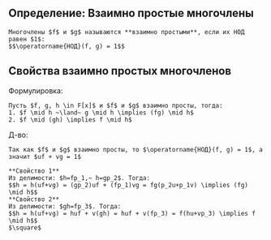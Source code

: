 ## Определение: Взаимно простые многочлены
```spoiler-markdown
Многочлены $f$ и $g$ называются **взаимно простыми**, если их НОД равен $1$:  
$$\operatorname{НОД}(f, g) = 1$$
```

## Свойства взаимно простых многочленов
Формулировка:
```spoiler-markdown
Пусть $f, g, h \in F[x]$ и $f$ и $g$ взаимно просты, тогда:
1. $f \mid h ~\land~ g \mid h \implies (fg) \mid h$
2. $f \mid (gh) \implies f \mid h$
```

Д-во:
```spoiler-markdown
Так как $f$ и $g$ взаимно просты, то $\operatorname{НОД}(f, g) = 1$, а значит $uf + vg = 1$

**Свойство 1**
Из делимости: $h=fp_1,~ h=gp_2$. Тогда:
$$h = h(uf+vg) = (gp_2)uf + (fp_1)vg = fg(p_2u+p_1v) \implies (fg) \mid h$$
**Свойство 2**
Из делимости: $gh=fp_3$. Тогда:
$$h = h(uf+vg) = huf + v(gh) = huf + v(fp_3) = f(hu+vp_3) \implies f \mid h$$
$\square$
```
